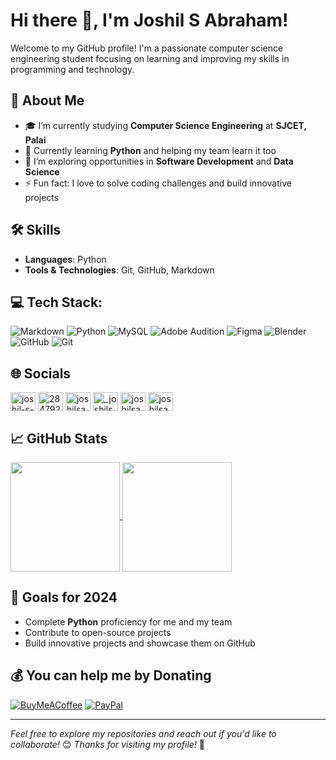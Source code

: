 # Hi there 👋, I'm Joshil S Abraham!

Welcome to my GitHub profile! I'm a passionate computer science engineering student focusing on learning and improving my skills in programming and technology.

## 🚀 About Me
- 🎓 I’m currently studying **Computer Science Engineering** at **SJCET, Palai**
- 🌱 Currently learning **Python** and helping my team learn it too
- 🤔 I’m exploring opportunities in **Software Development** and **Data Science**
- ⚡ Fun fact: I love to solve coding challenges and build innovative projects

## 🛠️ Skills
- **Languages**: Python
- **Tools & Technologies**: Git, GitHub, Markdown

## 💻 Tech Stack:
![Markdown](https://img.shields.io/badge/markdown-%23000000.svg?style=for-the-badge&logo=markdown&logoColor=white) ![Python](https://img.shields.io/badge/python-3670A0?style=for-the-badge&logo=python&logoColor=ffdd54) ![MySQL](https://img.shields.io/badge/mysql-4479A1.svg?style=for-the-badge&logo=mysql&logoColor=white) ![Adobe Audition](https://img.shields.io/badge/Adobe%20Audition-9999FF.svg?style=for-the-badge&logo=Adobe%20Audition&logoColor=white) ![Figma](https://img.shields.io/badge/figma-%23F24E1E.svg?style=for-the-badge&logo=figma&logoColor=white) ![Blender](https://img.shields.io/badge/blender-%23F5792A.svg?style=for-the-badge&logo=blender&logoColor=white) ![GitHub](https://img.shields.io/badge/github-%23121011.svg?style=for-the-badge&logo=github&logoColor=white) ![Git](https://img.shields.io/badge/git-%23F05033.svg?style=for-the-badge&logo=git&logoColor=white)

## 🌐 Socials
<p align="left">
<a href="https://linkedin.com/in/joshil-s-abraham" target="blank"><img align="center" src="https://raw.githubusercontent.com/rahuldkjain/github-profile-readme-generator/master/src/images/icons/Social/linked-in-alt.svg" alt="joshil-s-abraham" height="30" width="40" /></a>
<a href="https://stackoverflow.com/users/28479206/jxh" target="blank"><img align="center" src="https://raw.githubusercontent.com/rahuldkjain/github-profile-readme-generator/master/src/images/icons/Social/stack-overflow.svg" alt="28479206/jxh" height="30" width="40" /></a>
<a href="https://kaggle.com/joshilsabraham" target="blank"><img align="center" src="https://raw.githubusercontent.com/rahuldkjain/github-profile-readme-generator/master/src/images/icons/Social/kaggle.svg" alt="joshilsabraham" height="30" width="40" /></a>
<a href="https://instagram.com/_joshilsabraham" target="blank"><img align="center" src="https://raw.githubusercontent.com/rahuldkjain/github-profile-readme-generator/master/src/images/icons/Social/instagram.svg" alt="_joshilsabraham" height="30" width="40" /></a>
<a href="https://www.hackerrank.com/joshilsabraham06" target="blank"><img align="center" src="https://raw.githubusercontent.com/rahuldkjain/github-profile-readme-generator/master/src/images/icons/Social/hackerrank.svg" alt="joshilsabraham06" height="30" width="40" /></a>
<a href="https://www.leetcode.com/joshilsabraham" target="blank"><img align="center" src="https://raw.githubusercontent.com/rahuldkjain/github-profile-readme-generator/master/src/images/icons/Social/leet-code.svg" alt="joshilsabraham" height="30" width="40" /></a>
</p>

## 📈 GitHub Stats
<a href="https://github.com/mighty070jail/github-readme-stats">
  <img height=175 align="center" src="https://github-readme-stats.vercel.app/api?username=mighty070jail" />
</a>
<a href="https://github.com/mighty070jail/convoychat">
  <img height=175 align="center" src="https://github-readme-stats.vercel.app/api/top-langs?username=mighty070jail&layout=compact&langs_count=8&card_width=320" />
</a>

## 🌱 Goals for 2024
- Complete **Python** proficiency for me and my team
- Contribute to open-source projects
- Build innovative projects and showcase them on GitHub
  
## 💰 You can help me by Donating
[![BuyMeACoffee](https://img.shields.io/badge/Buy%20Me%20a%20Coffee-ffdd00?style=for-the-badge&logo=buy-me-a-coffee&logoColor=black)](https://buymeacoffee.com/joshilsabraham) 
[![PayPal](https://img.shields.io/badge/PayPal-00457C?style=for-the-badge&logo=paypal&logoColor=white)](https://paypal.me/@joshilsa) 

---

*Feel free to explore my repositories and reach out if you'd like to collaborate!* 😊
*Thanks for visiting my profile!* 🙌

<!--
**mighty070jail/mighty070jail** is a ✨ _special_ ✨ repository because its `README.md` (this file) appears on your GitHub profile.

Here are some ideas to get you started:

- 🔭 I’m currently working on ...
- 🌱 I’m currently learning ...
- 👯 I’m looking to collaborate on ...
- 🤔 I’m looking for help with ...
- 💬 Ask me about ...
- 📫 How to reach me: ...
- 😄 Pronouns: ...
- ⚡ Fun fact: ...
miscellaneous:
[![GitHub stats-Dark](https://github-readme-stats.vercel.app/api?username=mighty070jail&show_icons=true&theme=react#gh-dark-mode-only)](https://github.com/mighty070jail/github-readme-stats#gh-dark-mode-only)
[![Anurag's GitHub stats-Light](https://github-readme-stats.vercel.app/api?username=mighty070jail&show_icons=true&theme=swift#gh-light-mode-only)](https://github.com/mighty070jail/github-readme-stats#gh-light-mode-only)
[![LinkedIn](https://img.shields.io/badge/LinkedIn-blue?style=for-the-badge&logo=linkedin&logoColor=white)](https://www.linkedin.com/in/joshil-s-abraham/)
[![Instagram](https://img.shields.io/badge/Instagram-purple?style=for-the-badge&logo=instagram&logoColor=white)](https://instagram.com/_joshilsabraham)
[![Email](https://img.shields.io/badge/Email-red?style=for-the-badge&logo=gmail&logoColor=white)](mailto:joshilsabraham06@gmail.com)
[![Stack Overflow](https://img.shields.io/badge/-Stackoverflow-FE7A16?logo=stack-overflow&logoColor=white)](https://stackoverflow.com/users/28479206/jxh) 
[![X](https://img.shields.io/badge/X-black.svg?logo=X&logoColor=white)](https://x.com/@joshil_s) 
[![30-Days-Of-Python](https://github-readme-stats.vercel.app/api/pin/?username=mighty070jail&repo=30-Days-Of-Python)](https://github.com/mighty070jail/30-Days-Of-Python)
[![Python-Lab](https://github-readme-stats.vercel.app/api/pin/?username=mighty070jail&repo=Python-Lab)](https://github.com/mighty070jail/Python-Lab)
-->
